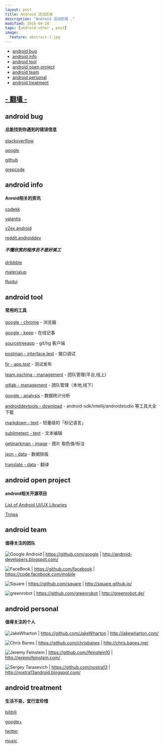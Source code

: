```yaml
---
layout: post
title: Android 活动区域
description: "Android 活动区域 ."
modified: 2016-04-28
tags: [android-other , post]
image:
  feature: abstract-7.jpg
---
```




* [android bug](#1)
* [android info](#2)
* [android tool](#3)
* [android open project](#4)
* [android team](#5)
* [android personal](#6)
* [android treatment](#7)


##  [ - 翻墙 - ](http://tengbin.me/live1/)


##  <h id="1">android bug</h>

####  总能找到你遇到的错误信息

[stackoverflow](http://stackoverflow.com/) 

[google](https://www.google.com/)

[github](https://github.com/)

[grepcode](http://www.grepcode.com/) 


##  <h id="2">android info</h>

####  Anroid相关的资讯

[codekk](http://p.codekk.com/)

[yalantis](https://yalantis.com)

[v2ex.android](http://v2ex.com/go/android)

[reddit.androiddev](https://www.reddit.com/r/androiddev/)

#####  不懂欣赏的程序员不是好美工

[dribbble](https://dribbble.com/search?q=app)

[materialup](http://www.materialup.com/)

[fluidui](https://www.fluidui.com/)


##  <h id="3">android tool</h>

####  常用的工具

[google - chrome](http://www.google.cn/chrome/browser/desktop/index.html) - 浏览器

[google - keep](https://chrome.google.com/webstore/detail/google-keep-notes-and-lis/hmjkmjkepdijhoojdojkdfohbdgmmhki?hl=zh-CN) - 在线记事

[sourcetreeapp](https://www.sourcetreeapp.com/) - git/hg 客户端

[postman - interface.test](https://chrome.google.com/webstore/detail/postman/fhbjgbiflinjbdggehcddcbncdddomop) - 接口调试

[fir - app.test](http://fir.im/) - 测试发布

[team.oschina - management](https://team.oschina.net/) - 团队管理(平台,线上)

[gitlab - management](http://www.gitlab.cc/downloads/) - 团队管理（本地,线下）

[google - analysis](https://www.google.com/analytics/) - 数据统计分析

[androiddevtools - download](http://www.androiddevtools.cn/) - android-sdk/intellij/androidstudio 等工具大全下载

[markdown - text](https://zh.wikipedia.org/wiki/Markdown) - 轻量级的「标记语言」

[sublimetext - text](http://www.sublimetext.com/) - 文本编辑

[getmarkman - image](http://www.getmarkman.com/) - 图片 取色值/标注

[json - data](http://json.parser.online.fr/) - 数据排版

[translate - data](http://translate.google.cn/) - 翻译


##  <h id="4">android open project</h>

####  android相关开源项目

[List of Android UI/UX Libraries](https://github.com/wasabeef/awesome-android-ui)

[Trinea](https://github.com/Trinea/android-open-project)


##  <h id="5">android team</h>

####  值得关注的团队

![Google Android](https://avatars3.githubusercontent.com/u/1342004?s=80 "Google Android") | https://github.com/google | http://android-developers.blogspot.com/

![FaceBook](https://avatars0.githubusercontent.com/u/69631?v=3&s=80 "FaceBook") | https://github.com/facebook | https://code.facebook.com/mobile

![Square](https://avatars0.githubusercontent.com/u/82592?s=80 "Square") | https://github.com/square   | http://square.github.io/

![greenrobot](https://avatars2.githubusercontent.com/u/242242?s=80 "greenrobot") | https://github.com/greenrobot | http://greenrobot.de/


##  <h id="6">android personal</h>

####  值得关注的个人

![JakeWharton](https://avatars0.githubusercontent.com/u/66577?s=80 "JakeWharton") | https://github.com/JakeWharton | http://jakewharton.com/

![Chris Banes](https://avatars3.githubusercontent.com/u/227486?s=80 "Chris Banes")  | https://github.com/chrisbanes | http://chris.banes.me/

![Jeremy Feinstein](https://avatars0.githubusercontent.com/u/1269143?s=80 "Jeremy Feinstein") | https://github.com/jfeinstein10 | http://jeremyfeinstein.com/

![Sergey Tarasevich](https://avatars3.githubusercontent.com/u/1223348?s=80 "Sergey Tarasevich") | https://github.com/nostra13 | http://nostra13android.blogspot.com/


##  <h id="7">android treatment</h>

####  生活不易，宜行宜珍惜

[bilibili](http://www.bilibili.com/video/ent_funny_1.html)

[google+](https://plus.google.com/u/0/)

[twitter](https://twitter.com/)

[music](http://www.xiami.com/song/1774054136?spm=a1z1s.6659509.226669510.9.KsGUTt&from=search_popup_song)




